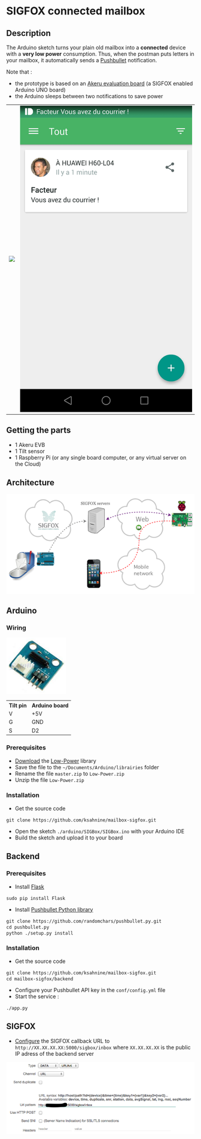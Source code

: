 # SIGFOX connected mailbox

## Description
The Arduino sketch turns your plain old mailbox into a **connected** device with a **very low power** consumption.
Thus, when the postman puts letters in your mailbox, it automatically sends a [Pushbullet](https://www.pushbullet.com/) notification.

Note that :
- the prototype is based on an [Akeru evaluation board](http://akeru.cc/) (a SIGFOX enabled Arduino UNO board)
- the Arduino sleeps between two notifications to save power

<table>
  <tr>
    <td> <img src="https://pbs.twimg.com/media/CSK5nTFWEAA5_cL.jpg" /> </td>
    <td> <img height="30%" src="https://github.com/ksahnine/mailbox-sigfox/raw/master/img/pushbullet.jpeg" /> </td>
  </tr>
</table>

## Getting the parts
- 1 Akeru EVB
- 1 Tilt sensor
- 1 Raspberry Pi (or any single board computer, or any virtual server on the Cloud)

## Architecture

![Architecture](https://github.com/ksahnine/mailbox-sigfox/raw/master/img/archi.png "Architecture")

## Arduino

### Wiring
![Tilt](https://github.com/ksahnine/mailbox-sigfox/raw/master/img/tilt.png "Tilt module")
<table>
  <tr>
    <th>Tilt pin</th><th>Arduino board</th>
  </tr>
  <tr>
    <td>V</td><td>+5V</td>
  </tr>
  <tr>
    <td>G</td><td>GND</td>
  </tr>
  <tr>
    <td>S</td><td>D2</td>
  </tr>
</table>

### Prerequisites
- [Download](https://github.com/rocketscream/Low-Power/archive/master.zip) the [Low-Power](https://github.com/rocketscream/Low-Power) library
- Save the file to the `~/Documents/Arduino/librairies` folder
- Rename the file `master.zip` to `Low-Power.zip`
- Unzip the file `Low-Power.zip`

### Installation
- Get the source code
```
git clone https://github.com/ksahnine/mailbox-sigfox.git
```
- Open the sketch `./arduino/SIGBox/SIGBox.ino` with your Arduino IDE
- Build the sketch and upload it to your board

## Backend

### Prerequisites
- Install [Flask](http://flask.pocoo.org/)
```
sudo pip install Flask
```
- Install [Pushbullet Python library](https://github.com/randomchars/pushbullet.py)
```
git clone https://github.com/randomchars/pushbullet.py.git 
cd pushbullet.py 
python ./setup.py install
```

### Installation
- Get the source code
```
git clone https://github.com/ksahnine/mailbox-sigfox.git
cd mailbox-sigfox/backend
```
- Configure your Pushbullet API key in the `conf/config.yml` file
- Start the service :
```
./app.py
```

## SIGFOX

- [Configure](https://backend.sigfox.com) the SIGFOX callback URL to `http://XX.XX.XX.XX:5000/sigbox/inbox` where `XX.XX.XX.XX` is the public IP adress of the backend server

![SIGFOX callback](https://raw.githubusercontent.com/ksahnine/mailbox-sigfox/master/img/sigbox_callback.png "Callback")


